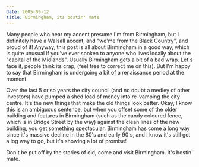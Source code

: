 ```yaml
---
date: 2005-09-12
title: Birmingham, its bostin' mate
---
```

Many people who hear my accent presume I'm from Birmingham, but I definitely have a Walsall accent, and "we'me from the Black Country", and proud of it! Anyway, this post is all about Birmingham in a good way, which is quite unusual if you've ever spoken to anyone who lives locally about the "capital of the Midlands". Usually Birmingham gets a bit of a bad wrap. Let's face it, people think its crap, (feel free to correct me on this). But I'm happy to say that Birmingham is undergoing a bit of a renaissance period at the moment. 

Over the last 5 or so years the city council (and no doubt a medley of other investors) have pumped a shed load of money into re-vamping the city centre. It's the new things that make the old things look better. Okay, I know this is an ambiguous sentence, but when you offset some of the older building and features in Birmingham (such as the candy coloured fence, which is in Bridge Street by the way) against the clean lines of the new building, you get something spectacular. Birmingham has come a long way since it's massive decline in the 80's and early 90's, and I know it's still got a log way to go, but it's showing a lot of promise! 

Don't be put off by the stories of old, come and visit Birmingham. It's bostin' mate.